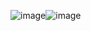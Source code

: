 
![image](https://user-images.githubusercontent.com/96843649/213945563-8372d59a-5845-4bf3-bd69-c0ae38813543.png)![image](https://user-images.githubusercontent.com/96843649/213945620-a796da3a-473c-496e-bf69-b1786304c9a5.png)

